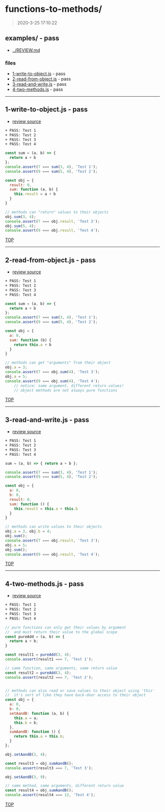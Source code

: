 # functions-to-methods/

> 2020-3-25 17:10:22 

## examples/ - pass

* [../REVIEW.md](../REVIEW.md)

### files

* [1-write-to-object.js](#1-write-to-objectjs---pass) - pass
* [2-read-from-object.js](#2-read-from-objectjs---pass) - pass
* [3-read-and-write.js](#3-read-and-writejs---pass) - pass
* [4-two-methods.js](#4-two-methodsjs---pass) - pass

---

## 1-write-to-object.js - pass

* [review source](1-write-to-object.js)

```txt
+ PASS: Test 1
+ PASS: Test 2
+ PASS: Test 3
+ PASS: Test 4
```

```js
const sum = (a, b) => {
  return a + b
};
console.assert(7 === sum(3, 4), 'Test 1');
console.assert(9 === sum(5, 4), 'Test 2');

const obj = {
  result: 0,
  sum: function (a, b) {
    this.result = a + b
  }
}

// methods can "return" values to their objects
obj.sum(3, 4);
console.assert(7 === obj.result, 'Test 3');
obj.sum(5, 4);
console.assert(9 === obj.result, 'Test 4');

```

[TOP](#functions-to-methods)

---

## 2-read-from-object.js - pass

* [review source](2-read-from-object.js)

```txt
+ PASS: Test 1
+ PASS: Test 2
+ PASS: Test 3
+ PASS: Test 4
```

```js
const sum = (a, b) => {
  return a + b
};
console.assert(7 === sum(3, 4), 'Test 1');
console.assert(9 === sum(5, 4), 'Test 2');

const obj = {
  a: 0,
  sum: function (b) {
    return this.a + b
  }
}

// methods can get "arguments" from their object
obj.a = 3;
console.assert(7 === obj.sum(4), 'Test 3');
obj.a = 5;
console.assert(9 === obj.sum(4), 'Test 4');
    // notice: same argument, different return values!
    // object methods are not always pure functions

```

[TOP](#functions-to-methods)

---

## 3-read-and-write.js - pass

* [review source](3-read-and-write.js)

```txt
+ PASS: Test 1
+ PASS: Test 2
+ PASS: Test 3
+ PASS: Test 4
```

```js
sum = (a, b) => { return a + b };

console.assert(7 === sum(3, 4), 'Test 1');
console.assert(9 === sum(5, 4), 'Test 2');

const obj = {
  a: 0,
  b: 0,
  result: 0,
  sum: function () {
    this.result = this.a + this.b
  }
}

// methods can write values to their objects
obj.a = 3, obj.b = 4;
obj.sum();
console.assert(7 === obj.result, 'Test 3');
obj.a = 5;
obj.sum();
console.assert(9 === obj.result, 'Test 4');

```

[TOP](#functions-to-methods)

---

## 4-two-methods.js - pass

* [review source](4-two-methods.js)

```txt
+ PASS: Test 1
+ PASS: Test 2
+ PASS: Test 3
+ PASS: Test 4
```

```js
// pure functions can only get their values by argument
//  and must return their value to the global scope
const pureAdd = (a, b) => {
  return a + b;
}

const result1 = pureAdd(3, 4);
console.assert(result1 === 7, 'Test 1');

// same function, same arguments, same return value
const result2 = pureAdd(3, 4);
console.assert(result2 === 7, 'Test 2');


// methods can also read or save values to their object using 'this'
//  it's sort of like they have back-door access to their object
const obj = {
  a: 0,
  b: 0,
  setAandB: function (a, b) {
    this.a = a;
    this.b = b;
  },
  sumAandB: function () {
    return this.a + this.b;
  }
};

obj.setAandB(3, 4);

const result3 = obj.sumAandB();
console.assert(result3 === 7, 'Test 3');

obj.setAandB(3, 9);

// same method, same arguments, different return value
const result4 = obj.sumAandB();
console.assert(result4 === 12, 'Test 4');

```

[TOP](#functions-to-methods)

